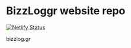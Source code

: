 # BizzLoggr website repo
[![Netlify Status](https://api.netlify.com/api/v1/badges/6b8b4538-41b4-454a-bf64-41b95a8ae226/deploy-status)](https://app.netlify.com/sites/frosty-perlman-a5c8d3/deploys)

bizzlog.gr
